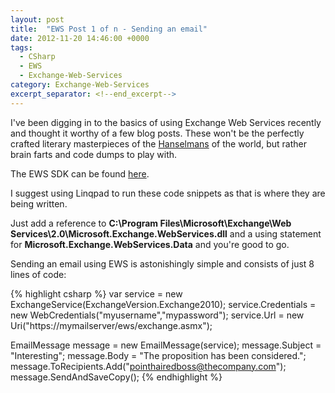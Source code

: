 ```yaml
---
layout: post
title:  "EWS Post 1 of n - Sending an email"
date: 2012-11-20 14:46:00 +0000
tags:
  - CSharp
  - EWS
  - Exchange-Web-Services
category: Exchange-Web-Services
excerpt_separator: <!--end_excerpt-->
---
```


I've been digging in to the basics of using Exchange Web Services recently and thought it worthy of a few blog posts. These won't be the perfectly crafted literary masterpieces of the [Hanselmans](http://www.hanselman.com/blog/) of the world, but rather brain farts and code dumps to play with.
<!--end_excerpt-->
The EWS SDK can be found [here](http://download.microsoft.com/download/8/2/5/825231AC-D373-45D4-A644-7AF12340C815/EwsManagedApi.msi).

I suggest using Linqpad to run these code snippets as that is where they are being written.

Just add a reference to **C:\Program Files\Microsoft\Exchange\Web Services\2.0\Microsoft.Exchange.WebServices.dll** and a using statement for **Microsoft.Exchange.WebServices.Data** and you're good to go.

Sending an email using EWS is astonishingly simple and consists of just 8 lines of code:

{% highlight csharp %}
var service = new ExchangeService(ExchangeVersion.Exchange2010);
service.Credentials = new WebCredentials("myusername","mypassword");
service.Url = new Uri("https://mymailserver/ews/exchange.asmx");

EmailMessage message = new EmailMessage(service);
message.Subject = "Interesting";
message.Body = "The proposition has been considered.";
message.ToRecipients.Add("pointhairedboss@thecompany.com");
message.SendAndSaveCopy();
{% endhighlight %}
